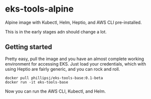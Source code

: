 # eks-tools-alpine
Alpine image with Kubectl, Helm, Heptio, and AWS CLI pre-installed.

This is in the early stages adn should change a lot. 

## Getting started

Pretty easy, pull the image and you have an almost complete working environment for accessing EKS. Just load your credentials, which with using Heptio are fairly generic, and you can rock and roll.

```
docker pull phillipsj/eks-tools-base:0.1-beta
docker run -it eks-tools-base
```
Now you can run the AWS CLI, Kubectl, and Helm.